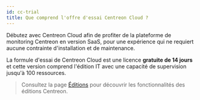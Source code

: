 ```yaml
---
id: cc-trial
title: Que comprend l'offre d'essai Centreon Cloud ?
---
```


Débutez avec Centreon Cloud afin de profiter de la plateforme de monitoring Centreon en version SaaS, pour une expérience qui ne requiert aucune contrainte d'installation et de maintenance.

La formule d'essai de Centreon Cloud est une licence **gratuite de 14 jours** et cette version comprend l'édition IT avec une capacité de supervision jusqu'à 100 ressources.

> Consultez la page [Éditions](https://www.centreon.com/fr/editions-centreon/) pour découvrir les fonctionnalités des éditions Centreon.

